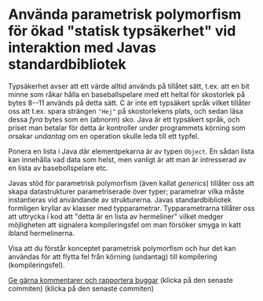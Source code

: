 # Använda parametrisk polymorfism för ökad "statisk typsäkerhet" vid interaktion med Javas standardbibliotek

Typsäkerhet avser att ett värde alltid används på tillåtet sätt,
t.ex. att en bit minne som råkar hålla en baseballspelare med ett
heltal för skostorlek på bytes 8--11 används på detta sätt. C är
inte ett typsäkert språk vilket tillåter oss att t.ex. spara
strängen `"Hej"` på skostorlekens plats, och sedan läsa
dessa *fyra* bytes som en (abnorm) sko. Java är ett typsäkert
språk, och priset man betalar för detta är kontroller under
programmets körning som orsakar *undantag* om en operation skulle
leda till ett typfel.

Ponera en lista i Java där elementpekarna är av typen `Object`. En
sådan lista kan innehålla vad data som helst, men vanligt är att
man är intresserad av en lista av basebollspelare etc.

Javas stöd för parametrisk polymorfism (även kallat *generics*)
tillåter oss att skapa datastrukturer parametriserade över typer;
parametrar vilka måste instantieras vid användande av
strukturerna. Javas standardbibliotek formligen kryllar av klasser
med typparametrar. Typparametrarna tillåter oss att uttrycka i kod
att "detta är en lista av hermeliner" vilket medger möjligheten
att signalera kompileringsfel om man försöker smyga in katt ibland
hermelinerna.

Visa att du förstår konceptet parametrisk polymorfism och hur det
kan användas för att flytta fel från körning (undantag) till
kompilering (kompileringsfel).

[Ge gärna kommentarer och rapportera buggar](https://github.com/IOOPM-UU/achievements/commits/master/E11.md) (klicka på den senaste commiten) (klicka på den senaste commiten)
